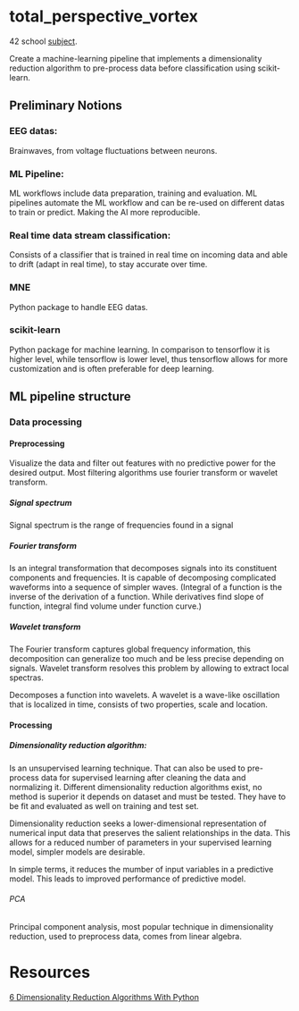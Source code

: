 # total_perspective_vortex

42 school [subject](https://cdn.intra.42.fr/pdf/pdf/86321/en.subject.pdf).

Create a machine-learning pipeline that implements a dimensionality reduction algorithm to pre-process data before classification using scikit-learn.

## Preliminary Notions

### EEG datas:

Brainwaves, from voltage fluctuations between neurons.

### ML Pipeline:

ML workflows include data preparation, training and evaluation. ML pipelines automate the ML workflow and can be re-used on different datas to train or predict. Making the AI more reproducible.

### Real time data stream classification: 

Consists of a classifier that is trained in real time on incoming data and able to drift (adapt in real time), to stay accurate over time.

### MNE

Python package to handle EEG datas.

### scikit-learn

Python package for machine learning. In comparison to tensorflow it is higher level, while tensorflow is lower level, thus tensorflow allows for more customization and is often preferable for deep learning.

## ML pipeline structure

### Data processing

#### Preprocessing

Visualize the data and filter out features with no predictive power for the desired output. Most filtering algorithms use fourier transform or wavelet transform.

##### Signal spectrum

Signal spectrum is the range of frequencies found in a signal

##### Fourier transform

Is an integral transformation that decomposes signals into its constituent components and frequencies. It is capable of decomposing complicated waveforms into a sequence of simpler waves.
(Integral of a function is the inverse of the derivation of a function. While derivatives find slope of function, integral find volume under function curve.)

##### Wavelet transform

The Fourier transform captures global frequency information, this decomposition can generalize too much and be less precise depending on signals. Wavelet transform resolves this problem by allowing to extract local spectras.

Decomposes a function into wavelets. A wavelet is a wave-like oscillation that is localized in time, consists of two properties, scale and location. 

#### Processing 

##### Dimensionality reduction algorithm: 

Is an unsupervised learning technique. That can also be used to pre-process data for supervised learning after cleaning the data and normalizing it. Different dimensionality reduction algorithms exist, no method is superior it depends on dataset and must be tested. They have to be fit and evaluated as well on training and test set.

Dimensionality reduction seeks a lower-dimensional representation of numerical input data that preserves the salient relationships in the data. This allows for a reduced number of parameters in your supervised learning model, simpler models are desirable.

In simple terms, it reduces the mumber of input variables in a predictive model. This leads to improved performance of predictive model.

###### PCA

Principal component analysis, most popular technique in dimensionality reduction, used to preprocess data, comes from linear algebra.

# Resources

[6 Dimensionality Reduction Algorithms With Python](https://machinelearningmastery.com/dimensionality-reduction-algorithms-with-python)
